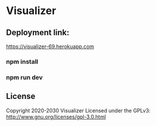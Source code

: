 # Visualizer
<section>
<h2>Deployment link:</h2> <a href = "https://visualizer-69.herokuapp.com" > https://visualizer-69.herokuapp.com</a>
</section>
<h3> npm install </h3>
<h3> npm run dev </h3>

## License
Copyright 2020-2030 Visualizer
Licensed under the GPLv3: http://www.gnu.org/licenses/gpl-3.0.html
